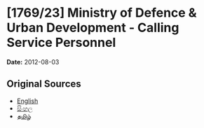 # [1769/23] Ministry of Defence & Urban Development - Calling Service Personnel

**Date:** 2012-08-03

## Original Sources

- [English](https://documents.gov.lk/view/extra-gazettes/2012/8/1769-23_E.pdf)
- [සිංහල](https://documents.gov.lk/view/extra-gazettes/2012/8/1769-23_S.pdf)
- [தமிழ்](https://documents.gov.lk/view/extra-gazettes/2012/8/1769-23_T.pdf)

